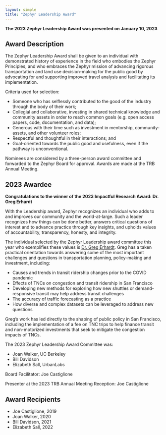 ```yaml
---
layout: simple
title: "Zephyr Leadership Award"
---
```

**The 2023 Zephyr Leadership Award was presented on January 10, 2023**

## Award Description

The Zephyr Leadership Award shall be given to an individual with demonstrated history of experience in the field who embodies the Zephyr Principles, and who embraces the Zephyr mission of advancing rigorous transportation and land use decision-making for the public good by advocating for and supporting improved travel analysis and facilitating its implementation.

Criteria used for selection:
- Someone who has selflessly contributed to the good of the industry through the body of their work;
- Collegial and collaborative, investing in shared technical knowledge and community assets in order to reach common goals (e.g. open access papers, code, documentation, and data);
- Generous with their time such as investment in mentorship, community-assets, and other volunteer roles;
- Respectful and thoughtful in their interactions; and
- Goal-oriented towards the public good and usefulness, even if the pathway is unconventional.

Nominees are considered by a three-person award committee and forwarded to the Zephyr Board for approval.  Awards are made at the TRB Annual Meeting.

## 2023 Awardee

**Congratulations to the winner of the 2023 Impactful Research Award: Dr. Greg Erhardt**

With the Leadership award, Zephyr recognizes an individual who adds to and improves our community and the world-at-large.  Such a leader recognizes how things can be done better, answers critical questions of interest and to advance practice through key insights, and upholds values of accountability, transparency, honesty, and integrity. 

The individual selected by the Zephyr Leadership award committee this year who exemplifies these values is [Dr. Greg Erhardt](https://www.engr.uky.edu/directory/erhardt-greg). Greg has a taken practical orientation towards answering some of the most important challenges and questions in transportation planning, policy-making and investment, including:
- Causes and trends in transit ridership changes prior to the COVID pandemic
- Effects of TNCs on congestion and transit ridership in San Francisco
- Developing new methods for exploring how new shuttles or demand-responsive transit may help address transit challenges
- The accuracy of traffic forecasting as a practice
- How diverse and complex datasets can be leveraged to address new questions

Greg’s work has led directly to the shaping of public policy in San Francisco, including the implementation of a fee on TNC trips to help finance transit and non-motorized investments that seek to mitigate the congestion impacts of TNCs.  

The 2023 Zephyr Leadership Award Committee was:
- Joan Walker, UC Berkeley
- Bill Davidson
- Elizabeth Sall, UrbanLabs

Board Facilitator: Joe Castiglione

Presenter at the 2023 TRB Annual Meeting Reception: Joe Castiglione

## Award Recipients

- Joe Castiglione, 2019
- Joan Walker, 2020
- Bill Davidson, 2021
- Elizabeth Sall, 2022